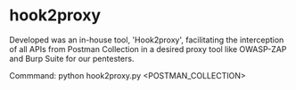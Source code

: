 # hook2proxy

Developed was an in-house tool, 'Hook2proxy', facilitating the interception of all APIs from Postman Collection in a desired proxy tool like OWASP-ZAP and Burp Suite for our pentesters.

Commmand:
python hook2proxy.py <POSTMAN_COLLECTION>

